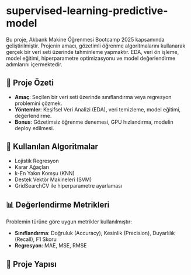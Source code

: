 # supervised-learning-predictive-model

Bu proje, Akbank Makine Öğrenmesi Bootcamp 2025 kapsamında geliştirilmiştir. Projenin amacı, gözetimli öğrenme algoritmalarını kullanarak gerçek bir veri seti üzerinde tahminleme yapmaktır. EDA, veri ön işleme, model eğitimi, hiperparametre optimizasyonu ve model değerlendirme adımlarını içermektedir.

## 🚀 Proje Özeti

- **Amaç**: Seçilen bir veri seti üzerinde sınıflandırma veya regresyon problemini çözmek.
- **Yöntemler**: Keşifsel Veri Analizi (EDA), veri temizleme, model eğitimi, değerlendirme.
- **Bonus**: Gözetimsiz öğrenme denemesi, GPU hızlandırma, modelin deploy edilmesi.

## 🧠 Kullanılan Algoritmalar

- Lojistik Regresyon
- Karar Ağaçları
- k-En Yakın Komşu (KNN)
- Destek Vektör Makineleri (SVM)
- GridSearchCV ile hiperparametre ayarlaması

## 📊 Değerlendirme Metrikleri

Problemin türüne göre uygun metrikler kullanılmıştır:
- **Sınıflandırma**: Doğruluk (Accuracy), Kesinlik (Precision), Duyarlılık (Recall), F1 Skoru
- **Regresyon**: MAE, MSE, RMSE

## 📁 Proje Yapısı

